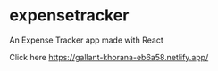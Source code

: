 # expensetracker
An Expense Tracker app made with React

Click here https://gallant-khorana-eb6a58.netlify.app/

